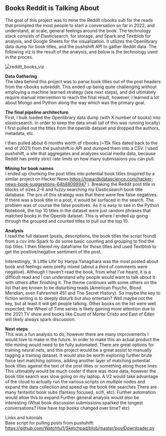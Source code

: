 <h2>Books Reddit is Talking About</h2>
The goal of this project was to mine the Reddit r/books sub for the reads that prompted the most people to start a conversation so far in 2022, and understand, at scale, general feelings around the book. The technology stack consists of Elasticsearch, for storage, and Spark and Textblob for analysis, and Google Sheets for the visualization. It utilizes the Openlibrary data dump for book titles, and the pushshift API to gather Reddit data.
The following viz is the result of the analysis, and below is the technology used in the proces.

![reddit_books_viz](https://user-images.githubusercontent.com/11822655/177212612-6896c4df-d38d-4c8b-bc7b-fc367f44c2db.PNG)


<b>Data Gathering</b><br>
The idea behind this project was to parse book titles out of the post headers from the r/books subreddit. This ended up being quite challenging without employing a machine learned strategy (see next steps), and did ultimately require manual intervention to reach the final result, however, I learned a lot about Mongo and Python along the way which was the primary goal.

 <b>The final pipeline architecture</b><br>
First, I bulk loaded the Openlibrary data dump (with X number of books) into elasticsearch. In order to keep the data small (all of this was running locally) I first pulled out the titles from the openlib dataset and dropped the authors, metadata, etc.

I then pulled about 6 months worth of r/books (~15k files dated back to the end of 2021)  from the pushshift.io API and dumped them into a CSV. I used pushshift, a site that aggregates and analyzes social media data, because Reddit has pretty strict rate limits on how many submissions you can pull.

<b>Mining for book names</b><br>
I ended up chunking the post titles into potential book titles (inspired by a similar project on Hacker News:https://towardsdatascience.com/hacker-news-book-suggestions-64b88099947
 ). Breaking the Reddit post title in blocks of sizes 2-6 and fuzzy searching my Elasticsearch book title database. The pro of this strategy was that there were few false negatives. If there was a book title in a post, it would be surfaced in the search. 
The problem was of course the false positives. As it is easy to see in the Python Notebook, the top 10 titles in the dataset were just random phrases that matched books in the Openlib dataset. 
This is where I ended up going through the grouped and counted titles to pull out the top 10.

<b>Analysis</b><br>
I read the full dataset (posts, descriptions, the book titles the script found) from a csv into Spark to do some basic counting and grouping to find the top titles. I then filtered my dataframe for those titles and used Textblob to get the positive/negative sentiment of the post.

Interestingly, ‘A Little Life’ by Hanya Yanagihara was the most posted about book and feelings were pretty mixed (about a third of comments were negative). Although I haven’t read the book, from what I’ve heard, it is a difficult read and I can understand why people would want to talk about it with others after finishing it. The theme continues with some others on the list that are known to be disturbing reads (American Psycho, Blood Meridian, even Fahrenheit 451 and The Secret History). So maybe the key to fiction writing is to deeply disturb but also entertain? Well maybe not the key, but at least it will get people talking.
Other books on the list were well expected; the Wheel of Time series is likely gaining more attention due to the 2021 TV show and books like Count of Monte Cristo and East of Eden will likely always spark discussion.




<b>Next steps</b><br>
This was a fun analysis to do, however there are many improvements I would love to make in the future. 
In order to make this an actual product the title mining would need to be fully automated. There are great options for training neural nets, and this project would be a great assist to manually tagging a training dataset. It would also be worth exploring further brute force text matching options, adding another layer of matching potential book titles against the text of the post titles or something along those lines
This ultimately would be much cooler if there was more data, however the book title search was slow going on my laptop. A V2 would take advantage of the cloud to actually run the various scripts on multiple nodes and expand the data collection and speed up the book title searches
There are many fantastic book subs (fantasy focused, scifi, etc). Further automation would allow this to expand
Further general analysis would also be interesting (What book discussion submissions sparked the longest conversations? How have top books changed over time? etc)



Links and tutorials</b><br>
Base script for pulling posts from pushshift: https://github.com/Watchful1/Sketchpad/blob/master/postDownloader.py
